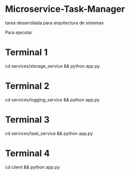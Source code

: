# Microservice-Task-Manager
tarea desarrollada para arquitectura de sistemas

Para ejecutar 

# Terminal 1
cd services/storage_service && python app.py

# Terminal 2
cd services/logging_service && python app.py

# Terminal 3
cd services/task_service && python app.py

# Terminal 4
cd client && python app.py

